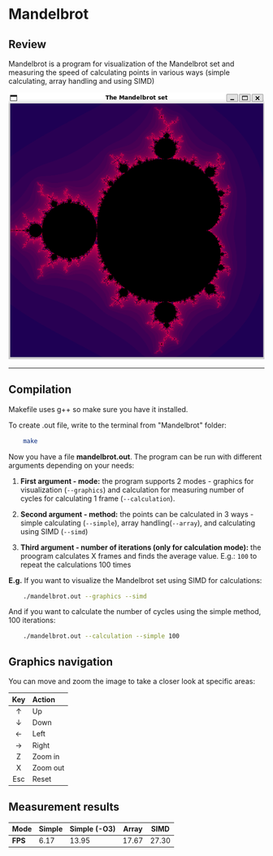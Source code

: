 # Mandelbrot

## Review
Mandelbrot is a program for visualization of the Mandelbrot set and measuring the speed of calculating points in various ways (simple calculating, array handling and using SIMD)

![alt text](image.png)

---

## Compilation

Makefile uses g++ so make sure you have it installed.

To create .out file, write to the terminal from "Mandelbrot" folder:

```bash
    make
```

Now you have a file **mandelbrot.out**. The program can be run with different arguments depending on your needs:

1. **First argument - mode:** the program supports 2 modes - graphics for visualization (`--graphics`) and calculation for measuring number of cycles for calculating 1 frame (`--calculation`).

2. **Second argument - method:** the points can be calculated in 3 ways - simple calculating (`--simple`), array handling(`--array`), and calculating using SIMD (`--simd`)

3. **Third argument - number of iterations (only for calculation mode):** the proogram calculates X frames and finds the average value. E.g.: `100` to repeat the calculations 100 times

**E.g.** If you want to visualize the Mandelbrot set using SIMD for calculations:

```bash
    ./mandelbrot.out --graphics --simd
```

And if you want to calculate the number of cycles using the simple method, 100 iterations:

```bash
    ./mandelbrot.out --calculation --simple 100
```

## Graphics navigation

You can move and zoom the image to take a closer look at specific areas:

Key     |Action
:------:|:-------
↑       | Up
↓       | Down
←       | Left
→       | Right
Z       | Zoom in
X       | Zoom out
Esc     | Reset

## Measurement results

Mode | Simple | Simple (-O3) | Array | SIMD  |
-----|--------|--------------|-------|-------|
**FPS**  | 6.17   | 13.95        | 17.67 | 27.30 |
